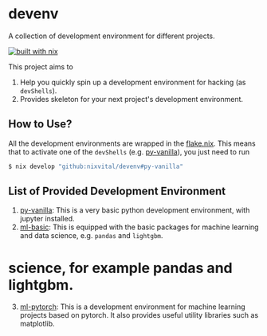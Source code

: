 # devenv
A collection of development environment for different projects.

[![built with nix](https://builtwithnix.org/badge.svg)](https://builtwithnix.org)

This project aims to 

1. Help you quickly spin up a development environment for hacking (as `devShells`).
2. Provides skeleton for your next project's development environment.

## How to Use?

All the development environments are wrapped in the
[flake.nix](flake.nix). This means that to activate one of the
`devShells` (e.g. [py-vanilla](envs/py-vanilla/default.nix)), you just
need to run

```bash
$ nix develop "github:nixvital/devenv#py-vanilla"
```

## List of Provided Development Environment

1. [py-vanilla](envs/py-vanilla/default.nix): This is a very basic
   python development environment, with jupyter installed.
2. [ml-basic](envs/ml-basic/default.nix): This is equipped with the basic packages for machine learning and data science, e.g. `pandas` and `lightgbm`.
# science, for example pandas and lightgbm.
3. [ml-pytorch](envs/ml-pytorch/default.nix): This is a development
   environment for machine learning projects based on pytorch. It also
   provides useful utility libraries such as matplotlib.
